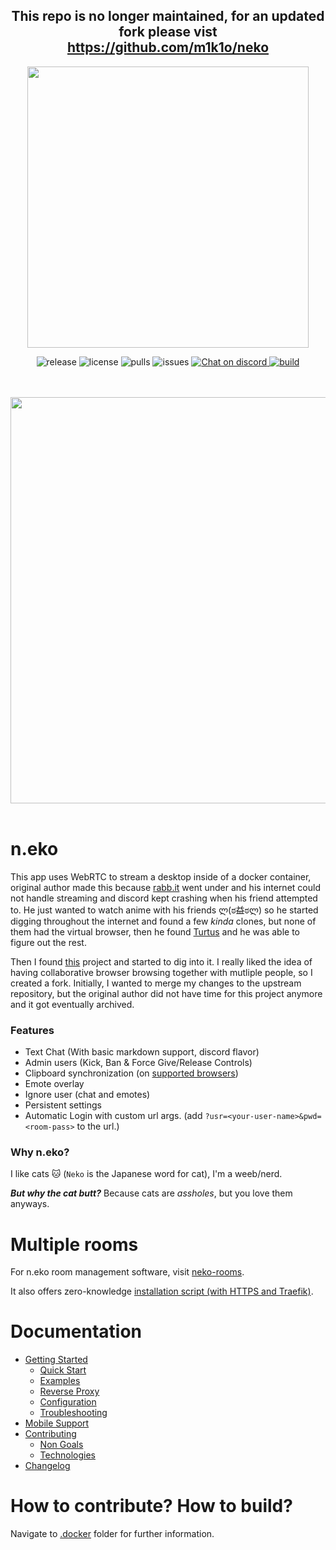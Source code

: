 
<div align="center">
  <h2>This repo is no longer maintained, for an updated fork please vist <br> <a href="https://github.com/m1k1o/neko" >https://github.com/m1k1o/neko<a/></h2>
</div>

<div align="center">
  <a href="https://github.com/m1k1o/neko" title="Neko's Github repository.">
    <img src="https://raw.githubusercontent.com/m1k1o/neko/master/docs/_media/logo.png" width="450" height="auto"/>
  </a>
  <p align="center">
    <img src="https://img.shields.io/github/v/release/m1k1o/neko" alt="release">
    <img src="https://img.shields.io/github/license/m1k1o/neko" alt="license">
    <img src="https://img.shields.io/docker/pulls/m1k1o/neko" alt="pulls">
    <img src="https://img.shields.io/github/issues/m1k1o/neko" alt="issues">
    <a href="https://discord.gg/3U6hWpC">
      <img src="https://discordapp.com/api/guilds/665851821906067466/widget.png" alt="Chat on discord">
    </a>
    <a href="https://github.com/m1k1o/neko/actions">
      <img src="https://github.com/m1k1o/neko/actions/workflows/build.yml/badge.svg" alt="build">
    </a>
  </p>
  <br/>
  <br/>
  <img src="https://i.imgur.com/ZSzbQr7.gif" width="650" height="auto"/>
  <br/>
  <br/>
</div>

# n.eko

This app uses WebRTC to stream a desktop inside of a docker container, original author made this because [rabb.it](https://en.wikipedia.org/wiki/Rabb.it) went under and his internet could not handle streaming and discord kept crashing when his friend attempted to. He just wanted to watch anime with his friends ლ(ಠ益ಠლ) so he started digging throughout the internet and found a few *kinda* clones, but none of them had the virtual browser, then he found [Turtus](https://github.com/Khauri/Turtus) and he was able to figure out the rest.

Then I found [this](https://github.com/nurdism/neko) project and started to dig into it. I really liked the idea of having collaborative browser browsing together with mutliple people, so I created a fork. Initially, I wanted to merge my changes to the upstream repository, but the original author did not have time for this project anymore and it got eventually archived.

### Features

  * Text Chat (With basic markdown support, discord flavor)
  * Admin users (Kick, Ban & Force Give/Release Controls)
  * Clipboard synchronization (on [supported browsers](https://developer.mozilla.org/en-US/docs/Web/API/Clipboard/readText))
  * Emote overlay
  * Ignore user (chat and emotes)
  * Persistent settings
  * Automatic Login with custom url args. (add `?usr=<your-user-name>&pwd=<room-pass>` to the url.)

### Why n.eko?

I like cats 🐱 (`Neko` is the Japanese word for cat), I'm a weeb/nerd.

***But why the cat butt?*** Because cats are *assholes*, but you love them anyways.

# Multiple rooms

For n.eko room management software, visit [neko-rooms](https://github.com/m1k1o/neko-rooms).

It also offers zero-knowledge [installation script (with HTTPS and Traefik)](https://github.com/m1k1o/neko-rooms/#zero-knowledge-installation-with-https-and-traefik).

# Documentation

* [Getting Started](https://neko.m1k1o.net/#/getting-started/)
  * [Quick Start](https://neko.m1k1o.net/#/getting-started/quick-start)
  * [Examples](https://neko.m1k1o.net/#/getting-started/examples)
  * [Reverse Proxy](https://neko.m1k1o.net/#/getting-started/reverse-proxy)
  * [Configuration](https://neko.m1k1o.net/#/getting-started/configuration)
  * [Troubleshooting](https://neko.m1k1o.net/#/getting-started/troubleshooting)
* [Mobile Support](https://neko.m1k1o.net/#/mobile-support)
* [Contributing](https://neko.m1k1o.net/#/contributing)
  * [Non Goals](https://neko.m1k1o.net/#/non-goals)
  * [Technologies](https://neko.m1k1o.net/#/technologies)
* [Changelog](https://neko.m1k1o.net/#/changelog)

# How to contribute? How to build?

Navigate to [.docker](.docker) folder for further information.
